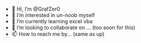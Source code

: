 - 👋 Hi, I’m @GrafZer0
- 👀 I’m interested in un-noob myself
- 🌱 I’m currently learning excel vba
- 💞️ I’m looking to collaborate on ... (too soon for this)
- 📫 How to reach me by... (same as up)

<!---
GrafZer0/GrafZer0 is a ✨ special ✨ repository because its `README.md` (this file) appears on your GitHub profile.
You can click the Preview link to take a look at your changes.
--->
